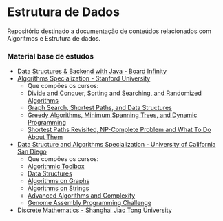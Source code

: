 # Estrutura de Dados
Repositório destinado a documentação de conteúdos relacionados com Algoritmos e Estrutura de dados.

### Material base de estudos
- [Data Structures & Backend with Java - Board Infinity](https://www.coursera.org/learn/data-structures--backend-with-java)
- [Algorithms Specialization - Stanford University](https://www.coursera.org/specializations/algorithms)
  - Que compões os cursos:
  -  [Divide and Conquer, Sorting and Searching, and Randomized Algorithms](https://www.coursera.org/learn/algorithms-divide-conquer)
  -  [Graph Search, Shortest Paths, and Data Structures](https://www.coursera.org/learn/algorithms-graphs-data-structures/)
  -  [Greedy Algorithms, Minimum Spanning Trees, and Dynamic Programming](https://www.coursera.org/learn/algorithms-greedy/)
  -  [Shortest Paths Revisited, NP-Complete Problem and What To Do About Them](https://www.coursera.org/learn/algorithms-npcomplete/)
- [Data Structure and Algorithms Specialization - University of California San Diego](https://www.coursera.org/specializations/data-structures-algorithms)
  - Que compões os cursos:
  - [Algorithmic Toolbox](https://www.coursera.org/learn/algorithmic-toolbox/)
  - [Data Structures](https://www.coursera.org/learn/data-structures/)
  - [Algorithms on Graphs]()
  - [Algorithms on Strings]()
  - [Advanced Algorithms and Complexity]()
  - [Genome Assembly Programming Challenge]()
- [Discrete Mathematics - Shanghai Jiao Tong University](https://www.coursera.org/learn/discrete-mathematics/)
